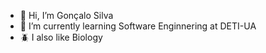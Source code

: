 - 👋 Hi, I’m Gonçalo Silva
- 🌱 I’m currently learning Software Enginnering at DETI-UA
- 🪲 I also like Biology
<!-- 👀 I’m interested in many things -->
<!--- - 📫 How to reach me: homing pigeon --->

<!---
goncalooliveirasilva/goncalooliveirasilva is a ✨ special ✨ repository because its `README.md` (this file) appears on your GitHub profile.
You can click the Preview link to take a look at your changes.
--->
